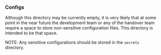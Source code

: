 ### Configs

Although this directory may be currently empty, it is very likely that at some point in the near future
the development team or any of the handover team require a space to store non-sensitive configuration files. This directory is intended to be that space.

NOTE: Any sensitive configurations should be stored in the `secrets` directory.